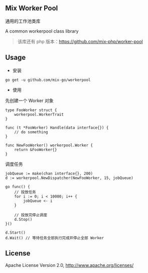 ## Mix Worker Pool

通用的工作池类库

A common workerpool class library

> 该库还有 php 版本：https://github.com/mix-php/worker-pool

## Usage

- 安装

```
go get -u github.com/mix-go/workerpool
```

- 使用

先创建一个 Worker 对象

~~~
type FooWorker struct {
    workerpool.WorkerTrait
}

func (t *FooWorker) Handle(data interface{}) {
    // do something
}

func NewFooWorker() workerpool.Worker {
    return &FooWorker{}
}
~~~

调度任务

~~~
jobQueue := make(chan interface{}, 200)
d := workerpool.NewDispatcher(NewFooWorker, 15, jobQueue)

go func() {
    // 投放任务
    for i := 0; i < 10000; i++ {
        jobQueue <- i
    }

    // 投放完停止调度
    d.Stop()
}()

d.Start()
d.Wait() // 等待任务全部执行完成并停止全部 Worker
~~~

## License

Apache License Version 2.0, http://www.apache.org/licenses/
